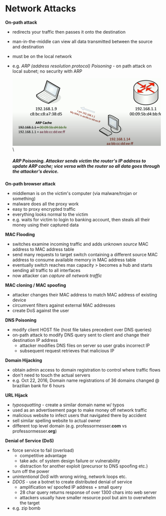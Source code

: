 # Network Attacks

**On-path attack**
- redirects your traffic then passes it onto the destination
- man-in-the-middle can view all data transmitted between the source and destination
- must be on the local network
- e.g. *ARP (address resolution protocol) Poisoning* - on path attack on local subnet; no security with ARP

    <img src="assets/ARP_poisoning.png" alt="ARP Poisoning" width="700"/>\

    ##### *ARP Poisoning*. Attacker sends victim the router's IP address to update ARP cache; vice versa with the router so all data goes through the attacker's device.

**On-path browser attack**
- middleman is on the victim's computer (via malware/trojan or something)
- malware does all the proxy work
- easy to proxy encrypted traffic
- everything looks normal to the victim
- e.g. waits for victim to login to banking account, then steals all their money using their captured data

**MAC Flooding**
- switches examine incoming traffic and adds unknown *source* MAC address to MAC address table
- send many requests to target switch containing a different source MAC address to consume available memory in MAC address table
- eventually switch reaches max capacity > becomes a hub and starts sending all traffic to all interfaces
- now attacker can *capture all network traffic*

**MAC cloning / MAC spoofing**
- attacker changes their MAC address to match MAC address of existing device
- circumvent filters against external MAC addresses
- create DoS against the user

**DNS Poisoning**
- modify client HOST file (host file takes precedent over DNS queries)
- on-path attack to modify DNS query sent to client and change their destination IP address
    - attacker modifies DNS files on server so user grabs incorrect IP
    - subsequent request retrieves that malicious IP

**Domain Hijacking**
- obtain admin access to domain registration to control where traffic flows
- don't need to touch the actual servers
- e.g. Oct 22, 2016, Domain name registrations of 36 domains changed @ brazilian bank for 6 hours

**URL Hijack**
- *typosquatting* - create a similar domain name w/ typos  
- used as an advertisement page to make money off network traffic
- malicious website to infect users that navigated there by accident
- sell similar spelling website to actual owner
- different top level domain (e.g. professormesser.**com** vs professormesser.**org**)

**Denial of Service (DoS)**
- force service to fail (overload)
    - competitive advantage
    - take adv. of system design failure or vulnerability
    - distraction for another exploit (precursor to DNS spoofing etc.)
- turn off the power
- *unintentional DoS* with wrong wiring, network loops etc.
- *DDOS* - use a botnet to create distributed denial of service
    - amplification w/ spoofed IP address + small query
    - 28 char query returns response of over 1300 chars into web server
    - attackers usually have smaller resource pool but aim to overwhelm the target
- e.g. zip bomb 